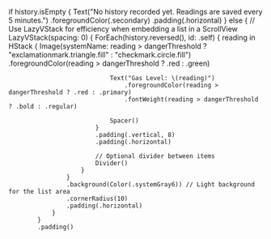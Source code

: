  if history.isEmpty {
                    Text("No history recorded yet. Readings are saved every 5 minutes.")
                        .foregroundColor(.secondary)
                        .padding(.horizontal)
                } else {
                    // Use LazyVStack for efficiency when embedding a list in a ScrollView
                    LazyVStack(spacing: 0) {
                        ForEach(history.reversed(), id: \.self) { reading in
                            HStack {
                                Image(systemName: reading > dangerThreshold ?
                                      "exclamationmark.triangle.fill" :
                                      "checkmark.circle.fill")
                                    .foregroundColor(reading > dangerThreshold ? .red : .green)
                                
                                Text("Gas Level: \(reading)")
                                    .foregroundColor(reading > dangerThreshold ? .red : .primary)
                                    .fontWeight(reading > dangerThreshold ? .bold : .regular)
                                
                                Spacer()
                            }
                            .padding(.vertical, 8)
                            .padding(.horizontal)
                            
                            // Optional divider between items
                            Divider()
                        }
                    }
                    .background(Color(.systemGray6)) // Light background for the list area
                    .cornerRadius(10)
                    .padding(.horizontal)
                }
            }
            .padding()
